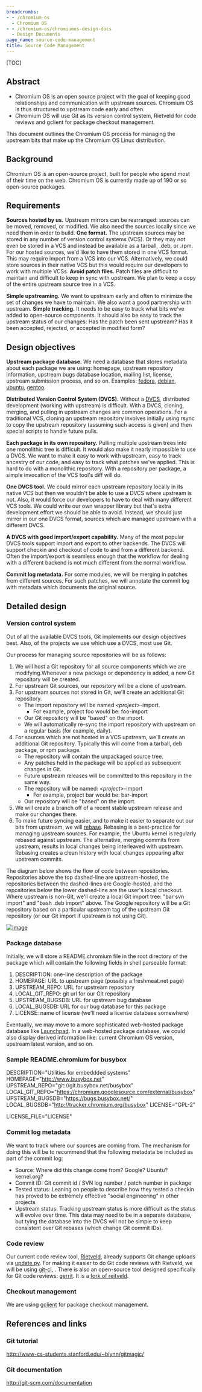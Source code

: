 ```yaml
---
breadcrumbs:
- - /chromium-os
  - Chromium OS
- - /chromium-os/chromiumos-design-docs
  - Design Documents
page_name: source-code-management
title: Source Code Management
---
```


[TOC]

## Abstract

*   Chromium OS is an open source project with the goal of keeping good
            relationships and communication with upstream sources. Chromium OS
            is thus structured to upstream code early and often.
*   Chromium OS will use Git as its version control system, Rietveld for
            code reviews and gclient for package checkout management.

This document outlines the Chromium OS process for managing the upstream bits
that make up the Chromium OS Linux distribution.

## Background

Chromium OS is an open-source project, built for people who spend most of their
time on the web. Chromium OS is currently made up of 190 or so open-source
packages.

## Requirements

**Sources hosted by us.** Upstream mirrors can be rearranged: sources can be
moved, removed, or modified. We also need the sources locally since we need them
in order to build.
**One format.** The upstream sources may be stored in any number of version
control systems (VCS). Or they may not even be stored in a VCS and instead be
available as a tarball, .deb, or .rpm. For our hosted sources, we'd like to have
them stored in one VCS format. This may require import from a VCS into our VCS.
Alternatively, we could store sources in their native VCS but this would require
our developers to work with multiple VCSs.
**Avoid patch files.** Patch files are difficult to maintain and difficult to
keep in sync with upstream. We plan to keep a copy of the entire upstream source
tree in a VCS.

**Simple upstreaming.** We want to upstream early and often to minimize the set
of changes we have to maintain. We also want a good partnership with upstream.
**Simple tracking.** It needs to be easy to track what bits we've added to
open-source components. It should also be easy to track the upstream status of
our changes: Has the patch been sent upstream? Has it been accepted, rejected,
or accepted in modified form?

## Design objectives

**Upstream package database.** We need a database that stores metadata about
each package we are using: homepage, upstream repository information, upstream
bugs database location, mailing list, license, upstream submission process, and
so on. Examples:
[fedora](https://admin.fedoraproject.org/pkgdb/acls/name/acpid),
[debian](http://packages.debian.org/source/lenny/acpid),
[ubuntu](https://launchpad.net/ubuntu/+source/acpid),
[gentoo](http://packages.gentoo.org/package/sys-power/acpid).

**Distributed Version Control System (DVCS).** Without a
[DVCS](http://en.wikipedia.org/wiki/Distributed_revision_control), distributed
development (working with upstream) is difficult. With a DVCS, cloning, merging,
and pulling in upstream changes are common operations. For a traditional VCS,
cloning an upstream repository involves initially using rsync to copy the
upstream repository (assuming such access is given) and then special scripts to
handle future pulls.

**Each package in its own repository.** Pulling multiple upstream trees into one
monolithic tree is difficult. It would also make it nearly impossible to use a
DVCS. We want to make it easy to work with upstream, easy to track ancestry of
our code, and easy to track what patches we've applied. This is hard to do with
a monolithic repository. With a repository per package, a simple invocation of
the VCS tool's diff will do.

**One DVCS tool.** We could mirror each upstream repository locally in its
native VCS but then we wouldn't be able to use a DVCS where upstream is not.
Also, it would force our developers to have to deal with many different VCS
tools. We could write our own wrapper library but that's extra development
effort we should be able to avoid. Instead, we should just mirror in our one
DVCS format, sources which are managed upstream with a different DVCS.

**A DVCS with good import/export capability.** Many of the most popular DVCS
tools support import and export to other backends. The DVCS will support checkin
and checkout of code to and from a different backend. Often the import/export is
seamless enough that the workflow for dealing with a different backend is not
much different from the normal workflow.

**Commit log metadata.** For some modules, we will be merging in patches from
different sources. For such patches, we will annotate the commit log with
metadata which documents the original source.

## Detailed design

### Version control system

Out of all the available DVCS tools, Git implements our design objectives best.
Also, of the projects we use which use a DVCS, most use Git.

Our process for managing source repositories will be as follows:

1.  We will host a Git repository for all source components which we are
            modifying.Whenever a new package or dependency is added, a new Git
            repository will be created.
2.  For upstream Git sources, our repository will be a clone of
            upstream.
3.  For upstream sources not stored in Git, we'll create an additional
            Git repository.
    *   The import repository will be named *&lt;project&gt;*-import.
        *   For example, project foo would be: foo-import
    *   Our Git repository will be "based" on the import.
    *   We will automatically re-sync the import repository with
                upstream on a regular basis (for example, daily).
4.  For sources which are not hosted in a VCS upstream, we'll create an
            additional Git repository. Typically this will come from a tarball,
            deb package, or rpm package.
    *   The repository will contain the unpackaged source tree.
    *   Any patches held in the package will be applied as subsequent
                changes in Git.
    *   Future upstream releases will be committed to this repository in
                the same way.
    *   The repository will be named: *&lt;project&gt;*-import
        *   For example, project bar would be: bar-import
    *   Our repository will be "based" on the import.
5.  We will create a branch off of a recent stable upstream release and
            make our changes there.
6.  To make future syncing easier, and to make it easier to separate out
            our bits from upstream, we will
            [rebase](http://www.gitready.com/intermediate/2009/01/31/intro-to-rebase.html).
            Rebasing is a best-practice for managing upstream sources. For
            example, the Ubuntu kernel is regularly rebased against upstream.
            The alternative, merging commits from upstream, results in local
            changes being interleaved with upstream. Rebasing creates a clean
            history with local changes appearing after upstream commits.

The diagram below shows the flow of code between repositories. Repositories
above the top dashed-line are upstream-hosted, the repositories between the
dashed-lines are Google-hosted, and the repositories below the lower dashed-line
are the user's local checkout.
Where upstream is non-Git, we'll create a local Git import tree: "bar svn
import" and "bash .deb import" above. The Google repository will be a Git
repository based on a particular upstream tag of the upstream Git repository (or
our Git import if upstream is not using Git).

[<img alt="image"
src="/chromium-os/chromiumos-design-docs/source-code-management/repo-archpng">](http://sites.google.com/a/chromium.org/dev/chromium-os/chromiumos-design-docs/source-code-management/repo-arch.png?attredirects=0)

### Package database

Initially, we will store a README.chromium file in the root directory of the
package which will contain the following fields in shell parseable format:

1.  DESCRIPTION: one-line description of the package
2.  HOMEPAGE: URL to upstream page (possibly a freshmeat.net page)
3.  UPSTREAM_REPO: URL for upstream repository
4.  LOCAL_GIT_REPO: git url for our Git repository
5.  UPSTREAM_BUGSDB: URL for upstream bug database
6.  LOCAL_BUGSDB: URL for our bug database for this package
7.  LICENSE: name of license (we'll need a license database somewhere)

Eventually, we may move to a more sophisticated web-hosted package database like
[Launchpad](https://launchpad.net/). In a web-hosted package database, we could
also display derived information like: current Chromium OS version, upstream
latest version, and so on.

### Sample README.chromium for busybox

DESCRIPTION="Utilities for embeddded systems"
HOMEPAGE="http://www.busybox.net"
UPSTREAM_REPO="git://git.busybox.net/busybox"
LOCAL_GIT_REPO="https://chromium.googlesource.com/external/busybox"
UPSTREAM_BUGSDB="https://bugs.busybox.net/"
LOCAL_BUGSDB="http://tracker.chromium.org/busybox"
LICENSE="GPL-2"

LICENSE_FILE="LICENSE"

### Commit log metadata

We want to track where our sources are coming from. The mechanism for doing this
will be to recommend that the following metadata be included as part of the
commit log:

*   Source: Where did this change come from? Google? Ubuntu? kernel.org?
*   Commit ID: Git commit id / SVN log number / patch number in package
*   Tested status: Leaning on people to describe how they tested a
            checkin has proved to be extremely effective "social engineering" in
            other projects
*   Upstream status: Tracking upstream status is more difficult as the
            status will evolve over time. This data may need to be in a separate
            database, but tying the database into the DVCS will not be simple to
            keep consistent over Git rebases (which change Git commit IDs).

### Code review

Our current code review tool,
[Rietveld](http://code.google.com/appengine/articles/rietveld.html), already
supports Git change uploads via
[update.py](http://code.google.com/p/rietveld/source/browse/trunk/static/upload.py).
For making it easier to do Git code reviews with Rietveld, we will be using
[git-cl](http://groups.google.com/group/codereview-discuss/browse_thread/thread/d9f65d04165e274f/b8740b9beab78e4c),
. There is also an open-source tool designed specifically for Git code reviews:
[gerrit](http://source.android.com/submit-patches/workflow). It is a [fork of
reitveld](http://code.google.com/p/gerrit/wiki/Background).

### Checkout management

We are using [gclient](http://code.google.com/p/gclient/) for package checkout
management.

## References and links

### Git tutorial

<http://www-cs-students.stanford.edu/~blynn/gitmagic/>

### Git documentation

<http://git-scm.com/documentation>